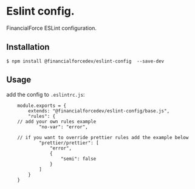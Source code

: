 # Eslint config.

FinancialForce ESLint configuration.

## Installation

```
$ npm install @financialforcedev/eslint-config  --save-dev
```

## Usage

add the config to ```.eslintrc.js```:
```
	module.exports = {
		extends: "@financialforcedev/eslint-config/base.js",
		"rules": {
	// add your own rules example
			"no-var": "error",

	// if you want to override prettier rules add the example below
			"prettier/prettier": [
				"error",
				{
					"semi": false
				}
			]
		}
	}
```